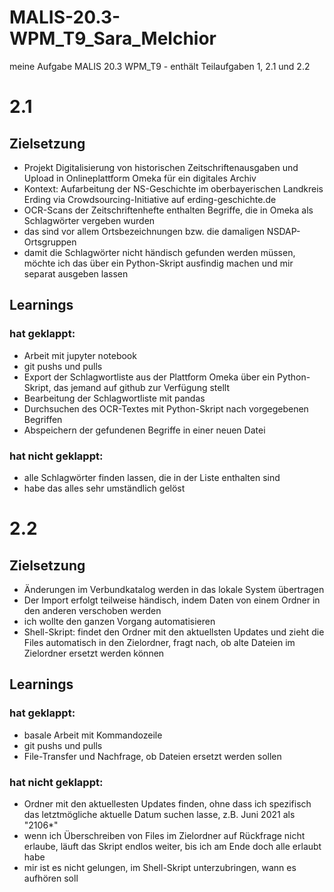 # MALIS-20.3-WPM_T9_Sara_Melchior
meine Aufgabe MALIS 20.3 WPM_T9 - enthält Teilaufgaben 1, 2.1 und 2.2


# 2.1

## Zielsetzung

<ul>
  <li>Projekt Digitalisierung von historischen Zeitschriftenausgaben und Upload in Onlineplattform Omeka für ein digitales Archiv</li>
  <li>Kontext: Aufarbeitung der NS-Geschichte im oberbayerischen Landkreis Erding via Crowdsourcing-Initiative auf erding-geschichte.de</li>
  <li>OCR-Scans der Zeitschriftenhefte enthalten Begriffe, die in Omeka als Schlagwörter vergeben wurden</li>
  <li>das sind vor allem Ortsbezeichnungen bzw. die damaligen NSDAP-Ortsgruppen</li>
  <li>damit die Schlagwörter nicht händisch gefunden werden müssen, möchte ich das über ein Python-Skript ausfindig machen und mir separat ausgeben lassen</li>
</ul>

## Learnings

### hat geklappt:
<ul>
  <li>Arbeit mit jupyter notebook</li>
  <li>git pushs und pulls</li>
  <li>Export der Schlagwortliste aus der Plattform Omeka über ein Python-Skript, das jemand auf github zur Verfügung stellt</li>
  <li>Bearbeitung der Schlagwortliste mit pandas</li>
  <li>Durchsuchen des OCR-Textes mit Python-Skript nach vorgegebenen Begriffen</li>
  <li>Abspeichern der gefundenen Begriffe in einer neuen Datei</li>
   
</ul>
  
### hat nicht geklappt:
<ul>
  <li>alle Schlagwörter finden lassen, die in der Liste enthalten sind</li>
  <li>habe das alles sehr umständlich gelöst</li>
</ul>


# 2.2 

## Zielsetzung

<ul>
  <li>Änderungen im Verbundkatalog werden in das lokale System übertragen</li>
  <li>Der Import erfolgt teilweise händisch, indem Daten von einem Ordner in den anderen verschoben werden</li>
  <li>ich wollte den ganzen Vorgang automatisieren</li>
  <li>Shell-Skript: findet den Ordner mit den aktuellsten Updates und zieht die Files automatisch in den Zielordner, fragt nach, ob alte Dateien im Zielordner ersetzt werden können </li>
</ul>

## Learnings

### hat geklappt:
<ul>
  <li>basale Arbeit mit Kommandozeile</li>
  <li>git pushs und pulls</li>
  <li>File-Transfer und Nachfrage, ob Dateien ersetzt werden sollen</li>
</ul>
  
### hat nicht geklappt:
<ul>
  <li>Ordner mit den aktuellesten Updates finden, ohne dass ich spezifisch das letztmögliche aktuelle Datum suchen lasse, z.B. Juni 2021 als "2106*"</li>
  <li>wenn ich Überschreiben von Files im Zielordner auf Rückfrage nicht erlaube, läuft das Skript endlos weiter, bis ich am Ende doch alle erlaubt habe</li>
  <li>mir ist es nicht gelungen, im Shell-Skript unterzubringen, wann es aufhören soll</li>
</ul>

